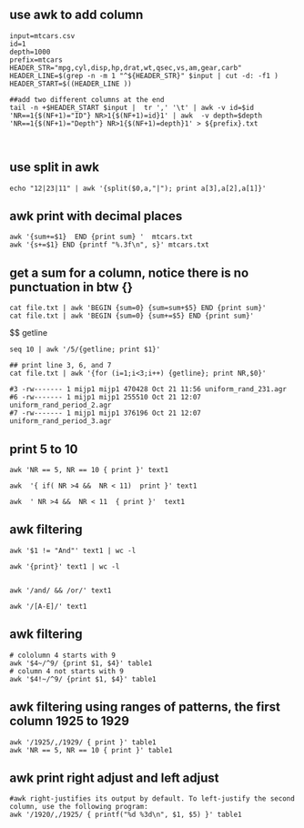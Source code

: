 
## use awk to add column
```
input=mtcars.csv
id=1
depth=1000
prefix=mtcars
HEADER_STR="mpg,cyl,disp,hp,drat,wt,qsec,vs,am,gear,carb"
HEADER_LINE=$(grep -n -m 1 "^${HEADER_STR}" $input | cut -d: -f1 )
HEADER_START=$((HEADER_LINE ))

##add two different columns at the end
tail -n +$HEADER_START $input |  tr ',' '\t' | awk -v id=$id 'NR==1{$(NF+1)="ID"} NR>1{$(NF+1)=id}1' | awk  -v depth=$depth 'NR==1{$(NF+1)="Depth"} NR>1{$(NF+1)=depth}1' > ${prefix}.txt



```


## use split in awk
```
echo "12|23|11" | awk '{split($0,a,"|"); print a[3],a[2],a[1]}'

```


## awk print with decimal places
```
awk '{sum+=$1}  END {print sum} '  mtcars.txt
awk '{s+=$1} END {printf "%.3f\n", s}' mtcars.txt
```


## get a sum for a column, notice there is no punctuation in btw {}
```
cat file.txt | awk 'BEGIN {sum=0} {sum=sum+$5} END {print sum}'
cat file.txt | awk 'BEGIN {sum=0} {sum+=$5} END {print sum}'
```

$$ getline
```
seq 10 | awk '/5/{getline; print $1}'

## print line 3, 6, and 7
cat file.txt | awk '{for (i=1;i<3;i++) {getline}; print NR,$0}'

#3 -rw------- 1 mijp1 mijp1 470428 Oct 21 11:56 uniform_rand_231.agr
#6 -rw------- 1 mijp1 mijp1 255510 Oct 21 12:07 uniform_rand_period_2.agr
#7 -rw------- 1 mijp1 mijp1 376196 Oct 21 12:07 uniform_rand_period_3.agr

```

## print 5 to 10
```
awk 'NR == 5, NR == 10 { print }' text1

awk  '{ if( NR >4 &&  NR < 11)  print }' text1

awk  ' NR >4 &&  NR < 11  { print }'  text1

```


## awk filtering
```
awk '$1 != "And"' text1 | wc -l

awk '{print}' text1 | wc -l


awk '/and/ && /or/' text1

awk '/[A-E]/' text1
```


## awk filtering
```
# cololumn 4 starts with 9
awk '$4~/^9/ {print $1, $4}' table1
# column 4 not starts with 9
awk '$4!~/^9/ {print $1, $4}' table1

```

## awk filtering using ranges of patterns, the first column 1925 to 1929
```
awk '/1925/,/1929/ { print }' table1
awk 'NR == 5, NR == 10 { print }' table1
```

## awk print right adjust and left adjust
```
#awk right-justifies its output by default. To left-justify the second column, use the following program:
awk '/1920/,/1925/ { printf("%d %3d\n", $1, $5) }' table1

```